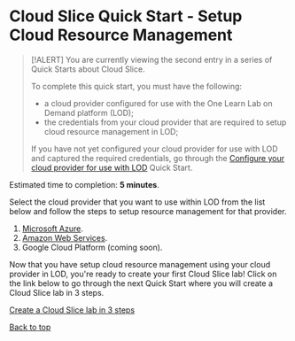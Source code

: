# Cloud Slice Quick Start - Setup Cloud Resource Management

> [!ALERT] You are currently viewing the second entry in a series of Quick Starts about Cloud Slice.
>
> To complete this quick start, you must have the following:
> * a cloud provider configured for use with the One Learn Lab on Demand platform (LOD);
> * the credentials from your cloud provider that are required to setup cloud resource management in LOD;
> 
> If you have not yet configured your cloud provider for use with LOD and captured the required credentials, go through the [Configure your cloud provider for use with LOD](configure-cloud-provider.md) Quick Start.

Estimated time to completion: **5 minutes**.

Select the cloud provider that you want to use within LOD from the list below and follow the steps to setup resource management for that provider.

1. [Microsoft Azure](setup-cloud-resource-management-azure.md).
1. [Amazon Web Services](setup-cloud-resource-management-aws.md).
1. Google Cloud Platform (coming soon).

Now that you have setup cloud resource management using your cloud provider in LOD, you're ready to create your first Cloud Slice lab! Click on the link below to go through the next Quick Start where you will create a Cloud Slice lab in 3 steps.

[Create a Cloud Slice lab in 3 steps](create.md)

[Back to top][back-to-top]

[back-to-top]: #cloud-slice-quick-start---setup-cloud-resource-management "Return to the top of the document"
